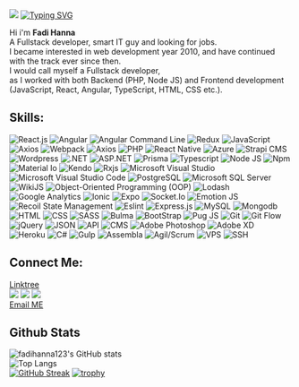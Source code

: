 <img src="https://github.com/fadihanna123/fadihanna123/blob/main/banner.png?raw=true" />
<a href="https://git.io/typing-svg"><img src="https://readme-typing-svg.herokuapp.com/?font=Fira+Code&pause=1000&width=435&lines=%7B+name%3A+%22Fadi+Hanna%22%2C+age%3A+32+%7D;%7B+hobbies%3A++%5B%27gaming%27%2C+%27coding%27%5D+%7D" alt="Typing SVG" /></a> <br />

Hi i'm <b>Fadi Hanna</b> <br />
A Fullstack developer, smart IT guy and looking for jobs. <br />
I became interested in web development year 2010, and have continued with the track ever since then. <br />
I would call myself a Fullstack developer, <br />
as I worked with both Backend (PHP, Node JS) and Frontend development (JavaScript, React, Angular, TypeScript, HTML, CSS etc.). <br />
## Skills:

<img src="https://img.shields.io/badge/-React.js-blueviolet" alt="React.js" loading="lazy" /> <img src="https://img.shields.io/badge/-Angular-darkred" alt="Angular" loading="lazy" />
<img src="https://img.shields.io/badge/-Angular Command Line-darkred" alt="Angular Command Line" loading="lazy" />
<img src="https://img.shields.io/badge/-Redux-blueviolet" alt="Redux" loading="lazy" />
<img src="https://img.shields.io/badge/-JavaScript-blueviolet" alt="JavaScript" loading="lazy" />
<img src="https://img.shields.io/badge/-Axios-blueviolet" alt="Axios" loading="lazy" />
<img src="https://img.shields.io/badge/-Webpack-white" alt="Webpack" loading="lazy" />
<img src="https://img.shields.io/badge/-Jest-green" alt="Axios" loading="lazy" />
<img src="https://img.shields.io/badge/-PHP-blue" alt="PHP" loading="lazy" />
<img src="https://img.shields.io/badge/-React Native-blue" alt="React Native" loading="lazy" />
<img src="https://img.shields.io/badge/-Azure-blue" alt="Azure" aria-label="Azure" loading="lazy" />
<img src="https://img.shields.io/badge/-Strapi-blue" alt="Strapi CMS" loading="lazy" />
<img src="https://img.shields.io/badge/-Wordpress-blue" alt="Wordpress" loading="lazy" />
<img src="https://img.shields.io/badge/-.NET-blueviolet" alt=".NET" loading="lazy" />
<img src="https://img.shields.io/badge/-ASP.NET-blueviolet" alt="ASP.NET" loading="lazy" />
<img src="https://img.shields.io/badge/-Prisma-white" alt="Prisma" loading="lazy" />
<img src="https://img.shields.io/badge/-Typescript-blue" alt="Typescript" loading="lazy" />
<img src="https://img.shields.io/badge/-Node JS-success" alt="Node JS" loading="lazy" />
<img src="https://img.shields.io/badge/-Npm-darkred" alt="Npm" loading="lazy" />
<img src="https://img.shields.io/badge/-Material Io-grey" alt="Material Io" loading="lazy" />
<img src="https://img.shields.io/badge/-Kendo-lightgreen" alt="Kendo" loading="lazy" />
<img src="https://img.shields.io/badge/-Rxjs-darkred" alt="Rxjs" loading="lazy" />
<img src="https://img.shields.io/badge/-Visual Studio-pink" alt="Microsoft Visual Studio" loading="lazy" /> <img src="https://img.shields.io/badge/-Visual Studio Code-blue" alt="Microsoft Visual Studio Code" loading="lazy" /> <img src="https://img.shields.io/badge/-PostgreSQL-blue" alt="PostgreSQL" loading="lazy" />
<img src="https://img.shields.io/badge/-Microsoft SQL Server-yellow" alt="Microsoft SQL Server" loading="lazy" />
<img src="https://img.shields.io/badge/-WikiJS-darkblue" alt="WikiJS" loading="lazy" />
<img src="https://img.shields.io/badge/-ObjectOriented Programming-light" alt="Object-Oriented Programming (OOP)" loading="lazy" />
<img src="https://img.shields.io/badge/-Lodash-silver" alt="Lodash" loading="lazy" />
<img src="https://img.shields.io/badge/-Google Analytics-darkred" alt="Google Analytics" loading="lazy" />
<img src="https://img.shields.io/badge/-Ionic-darkblue" alt="Ionic" loading="lazy" />
<img src="https://img.shields.io/badge/-Expo-black" alt="Expo" loading="lazy" />
<img src="https://img.shields.io/badge/-Socket.Io-black" alt="Socket.Io" loading="lazy" />
<img src="https://img.shields.io/badge/-Emotion JS-pink" alt="Emotion JS" loading="lazy" />
<img src="https://img.shields.io/badge/-Recoil State Management-darkblue" alt="Recoil State Management" loading="lazy" />
<img src="https://img.shields.io/badge/-Eslint-darkblue" alt="Eslint" loading="lazy" />
<img src="https://img.shields.io/badge/-Express.js-gray" alt="Express.js" loading="lazy" />
<img src="https://img.shields.io/badge/-MySQL-orange" alt="MySQL" loading="lazy" />
<img src="https://img.shields.io/badge/-Mongodb-success" alt="Mongodb" loading="lazy" />
<img src="https://img.shields.io/badge/-HTML-orange" alt="HTML" loading="lazy" />
<img src="https://img.shields.io/badge/-CSS-darkblue" alt="CSS" loading="lazy" />
<img src="https://img.shields.io/badge/-SASS-pink" alt="SASS" loading="lazy" />
<img src="https://img.shields.io/badge/-Bulma-green" alt="Bulma" loading="lazy" />
<img src="https://img.shields.io/badge/-Bootstrap-darkblue" alt="BootStrap" loading="lazy" />
<img src="https://img.shields.io/badge/-Pug JS-orange" alt="Pug JS" loading="lazy" />
<img src="https://img.shields.io/badge/-Git-black" alt="Git" loading="lazy" />
<img src="https://img.shields.io/badge/-Git Flow-black" alt="Git Flow" loading="lazy" />
<img src="https://img.shields.io/badge/-jQuery-black" alt="jQuery" loading="lazy" />
<img src="https://img.shields.io/badge/-JSON-black" alt="JSON" loading="lazy" />
<img src="https://img.shields.io/badge/-API-informational" alt="API" loading="lazy" />
<img src="https://img.shields.io/badge/-CMS-informational" alt="CMS" loading="lazy" />
<img src="https://img.shields.io/badge/-Adobe Photoshop-darkblue" loading="lazy" alt="Adobe Photoshop" />
<img src="https://img.shields.io/badge/-Adobe XD-darkred" alt="Adobe XD" loading="lazy" />
<img src="https://img.shields.io/badge/-Heroku-blue" alt="Heroku" loading="lazy" />
<img src="https://img.shields.io/badge/-Csharp-black" alt="C#" loading="lazy" />
<img src="https://img.shields.io/badge/-Gulp-darkred" alt="Gulp" loading="lazy" />
<img src="https://img.shields.io/badge/-Assembla-white" alt="Assembla" loading="lazy" />
<img src="https://img.shields.io/badge/-Agil/Scrum-darkred" alt="Agil/Scrum" loading="lazy" />
<img src="https://img.shields.io/badge/-VPS-blue" alt="VPS" loading="lazy" />
<img src="https://img.shields.io/badge/-SSH-black" alt="SSH" loading="lazy" />

## Connect Me:
<a href="https://linktr.ee/fadihanna">Linktree</a><br />
[![](https://img.shields.io/badge/%20-Facebook-blue?color=blue&labelColor=blue&logo=facebook&logoColor=white)](https://www.facebook.com/profile.php?id=100029623099856)
[![](https://img.shields.io/badge/%20-Linkedin-blue?color=blue&labelColor=blue&logo=Linkedin&logoColor=white)](https://www.linkedin.com/in/fadihanna123/)
[![](https://img.shields.io/badge/%20-Github-white?color=black&labelColor=white&logo=Github&logoColor=black)](https://github.com/fadihanna123) <br />
<a href="mailto:fhanna181@gmail.com">Email ME</a>

## Github Stats

![fadihanna123's GitHub stats](https://github-readme-stats.vercel.app/api?username=fadihanna123&show_icons=true&theme=radical) <br />
![Top Langs](https://github-readme-stats.vercel.app/api/top-langs/?username=fadihanna123&theme=tokyonight&langs_count=15) <br />
[![GitHub Streak](http://github-readme-streak-stats.herokuapp.com?user=fadihanna123&theme=synthwave&hide_border=true)](https://git.io/streak-stats)
[![trophy](https://github-profile-trophy.vercel.app/?username=fadihanna123)](https://github.com/ryo-ma/github-profile-trophy)
